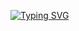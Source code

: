 [![Typing SVG](https://readme-typing-svg.demolab.com/?lines=Hello,+I'm+@gingerale20;:-[;I+suck+at+JS)](https://git.io/typing-svg)

<!---
gingerale20/gingerale20 is a ✨ special ✨ repository because its `README.md` (this file) appears on your GitHub profile.
You can click the Preview link to take a look at your changes.
--->
